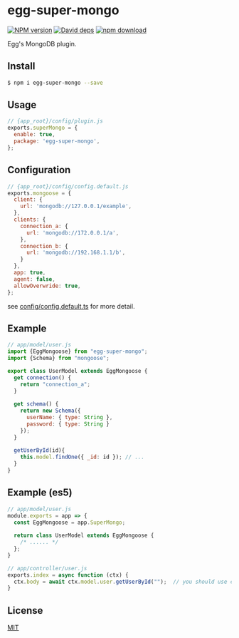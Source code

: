 # egg-super-mongo
[![NPM version][npm-image]][npm-url]
[![David deps][david-image]][david-url]
[![npm download][download-image]][download-url]

[npm-image]: https://img.shields.io/npm/v/egg-super-mongo.svg?style=flat-square
[npm-url]: https://npmjs.org/package/egg-super-mongo
[david-image]: https://img.shields.io/david/eggjs/egg-super-mongo.svg?style=flat-square
[david-url]: https://david-dm.org/eggjs/egg-super-mongo
[download-image]: https://img.shields.io/npm/dm/egg-super-mongo.svg?style=flat-square
[download-url]: https://npmjs.org/package/egg-super-mongo

Egg's MongoDB plugin.

## Install

```bash
$ npm i egg-super-mongo --save
```

## Usage

```js
// {app_root}/config/plugin.js
exports.superMongo = {
  enable: true,
  package: 'egg-super-mongo',
};
```

## Configuration
```js
// {app_root}/config/config.default.js
exports.mongoose = {
  client: {
    url: 'mongodb://127.0.0.1/example',
  },
  clients: {
    connection_a: {
      url: 'mongodb://172.0.0.1/a',
    },
    connection_b: {
      url: 'mongodb://192.168.1.1/b',
    }
  },
  app: true,
  agent: false,
  allowOverwride: true,
};
```

see [config/config.default.ts](config/config.default.ts) for more detail.

## Example
```js
// app/model/user.js
import {EggMongoose} from "egg-super-mongo";
import {Schema} from "mongoose";

export class UserModel extends EggMongoose {
  get connection() { 
    return "connection_a";
  }
  
  get schema() {
    return new Schema({
      userName: { type: String },
      password: { type: String }
    });
  }
  
  getUserById(id){
    this.model.findOne({ _id: id }); // ...
  }
}
```


## Example (es5)
```js
// app/model/user.js
module.exports = app => {
  const EggMongoose = app.SuperMongo;
  
  return class UserModel extends EggMongoose {
    /* ...... */
  };
}

// app/controller/user.js
exports.index = async function (ctx) {
  ctx.body = await ctx.model.user.getUserById("");  // you should use camel case to access mongoose model
}
```

## License

[MIT](LICENSE)
